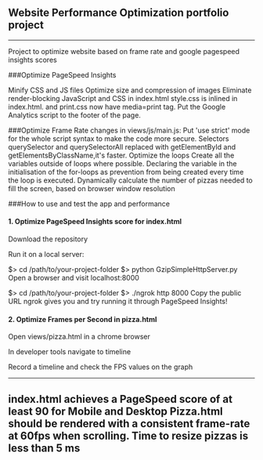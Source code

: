 ## Website Performance Optimization portfolio project
-----------------------------------------------

Project to optimize website based on frame rate and google pagespeed insights scores

###Optimize PageSpeed Insights

Minify CSS and JS files
Optimize size and compression of images
Eliminate render-blocking JavaScript and CSS in index.html
style.css is inlined in index.html. and print.css now have media=print tag.
Put the Google Analytics script to the footer of the page.


###Optimize Frame Rate
changes in views/js/main.js:
Put 'use strict'  mode for the whole script syntax to make the code more secure.
Selectors querySelector and querySelectorAll replaced with getElementById and getElementsByClassName,it's faster.
Optimize the loops
Create all the variables outside of loops where possible.
Declaring the variable in the initialisation of the for-loops as prevention from being created every time the loop is executed.
Dynamically calculate the number of pizzas needed to fill the screen, based on browser window resolution


###How to use and test the app and performance

#### 1. Optimize PageSpeed Insights score for index.html

Download the repository

Run it on a local server:

$> cd /path/to/your-project-folder
$> python GzipSimpleHttpServer.py
Open a browser and visit localhost:8000

$> cd /path/to/your-project-folder
$> ./ngrok http 8000
Copy the public URL ngrok gives you and try running it through PageSpeed Insights!

#### 2. Optimize Frames per Second in pizza.html

Open views/pizza.html in a chrome browser

In developer tools navigate to timeline

Record a timeline and check the FPS values on the graph

-----------------------------------------------
index.html achieves a PageSpeed score of at least 90 for Mobile and Desktop
Pizza.html should be rendered with a consistent frame-rate at 60fps when scrolling.
Time to resize pizzas is less than 5 ms
-----------------------------------------------
